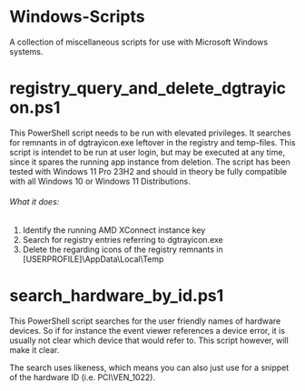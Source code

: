 # Windows-Scripts
A collection of miscellaneous scripts for use with Microsoft Windows systems.

# registry_query_and_delete_dgtrayicon.ps1

This PowerShell script needs to be run with elevated privileges. It searches for
remnants in of dgtrayicon.exe leftover in the registry and temp-files. This script
is intendet to be run at user login, but may be executed at any time, since it
spares the running app instance from deletion. The script has been tested with
Windows 11 Pro 23H2 and should in theory be fully compatible with all Windows 10
or Windows 11 Distributions.

###### What it does:
1) Identify the running AMD XConnect instance key
2) Search for registry entries referring to dgtrayicon.exe
3) Delete the regarding icons of the registry remnants in [USERPROFILE]\AppData\Local\Temp

# search_hardware_by_id.ps1

This PowerShell script searches for the user friendly names of hardware devices. So if
for instance the event viewer references a device error, it is usually not clear which
device that would refer to. This script however, will make it clear.

The search uses likeness, which means you can also just use for a snippet of the
hardware ID (i.e. PCI\VEN_1022).
